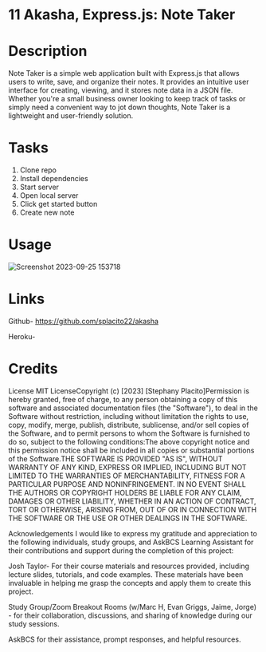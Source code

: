 # 11 Akasha, Express.js: Note Taker

# Description

Note Taker is a simple web application built with Express.js that allows users to write, save, and organize their notes. It provides an intuitive user interface for creating, viewing, and it stores note data in a JSON file. Whether you're a small business owner looking to keep track of tasks or simply need a convenient way to jot down thoughts, Note Taker is a lightweight and user-friendly solution.

# Tasks

1. Clone repo
2. Install dependencies
3. Start server
4. Open local server
5. Click get started button
6. Create new note

# Usage

![Screenshot 2023-09-25 153718](https://github.com/splacito22/akasha/assets/136421961/08f8411d-a202-44be-9d16-114c42f93dc4)

# ​Links

Github- https://github.com/splacito22/akasha

Heroku-

# Credits

License
​MIT License​Copyright (c) [2023] [Stephany Placito]​Permission is hereby granted, free of charge, to any person obtaining a copy of this software and associated documentation files (the "Software"), to deal in the Software without restriction, including without limitation the rights to use, copy, modify, merge, publish, distribute, sublicense, and/or sell copies of the Software, and to permit persons to whom the Software is furnished to do so, subject to the following conditions:​The above copyright notice and this permission notice shall be included in all copies or substantial portions of the Software.​THE SOFTWARE IS PROVIDED "AS IS", WITHOUT WARRANTY OF ANY KIND, EXPRESS OR IMPLIED, INCLUDING BUT NOT LIMITED TO THE WARRANTIES OF MERCHANTABILITY, FITNESS FOR A PARTICULAR PURPOSE AND NONINFRINGEMENT. IN NO EVENT SHALL THE AUTHORS OR COPYRIGHT HOLDERS BE LIABLE FOR ANY CLAIM, DAMAGES OR OTHER LIABILITY, WHETHER IN AN ACTION OF CONTRACT, TORT OR OTHERWISE, ARISING FROM, OUT OF OR IN CONNECTION WITH THE SOFTWARE OR THE USE OR OTHER DEALINGS IN THE SOFTWARE.

Acknowledgements
I would like to express my gratitude and appreciation to the following individuals, study groups, and AskBCS Learning Assistant for their contributions and support during the completion of this project:

Josh Taylor- For their course materials and resources provided, including lecture slides, tutorials, and code examples. These materials have been invaluable in helping me grasp the concepts and apply them to create this project.

Study Group/Zoom Breakout Rooms (w/Marc H, Evan Griggs, Jaime, Jorge) - for their collaboration, discussions, and sharing of knowledge during our study sessions.

AskBCS for their assistance, prompt responses, and helpful resources.
